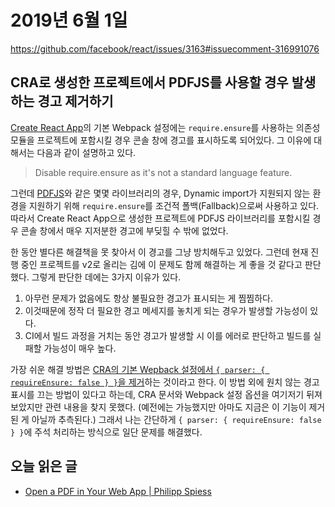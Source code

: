 # 2019년 6월 1일

https://github.com/facebook/react/issues/3163#issuecomment-316991076

## CRA로 생성한 프로젝트에서 PDFJS를 사용할 경우 발생하는 경고 제거하기

[Create React App](https://github.com/facebook/create-react-app)의 기본 Webpack 설정에는 `require.ensure`를 사용하는 의존성 모듈을 프로젝트에 포함시킬 경우 콘솔 창에 경고를 표시하도록 되어있다. 그 이유에 대해서는 다음과 같이 설명하고 있다.

> Disable require.ensure as it's not a standard language feature.

그런데 [PDFJS](https://github.com/mozilla/pdf.js)와 같은 몇몇 라이브러리의 경우, Dynamic import가 지원되지 않는 환경을 지원하기 위해 `require.ensure`를 조건적 폴백(Fallback)으로써 사용하고 있다. 따라서 Create React App으로 생성한 프로젝트에 PDFJS 라이브러리를 포함시킬 경우 콘솔 창에서 매우 지저분한 경고에 부딪힐 수 밖에 없었다.

한 동안 별다른 해결책을 못 찾아서 이 경고를 그냥 방치해두고 있었다. 그런데 현재 진행 중인 프로젝트를 v2로 올리는 김에 이 문제도 함께 해결하는 게 좋을 것 같다고 판단했다. 그렇게 판단한 데에는 3가지 이유가 있다.

1. 아무런 문제가 없음에도 항상 불필요한 경고가 표시되는 게 찜찜하다.
2. 이것때문에 정작 더 필요한 경고 메세지를 놓치게 되는 경우가 발생할 가능성이 있다.
3. CI에서 빌드 과정을 거치는 동안 경고가 발생할 시 이를 에러로 판단하고 빌드를 실패할 가능성이 매우 높다.

가장 쉬운 해결 방법은 [CRA의 기본 Wepback 설정에서 `{ parser: { requireEnsure: false } }`을 제거](https://github.com/facebook/create-react-app/issues/6418)하는 것이라고 한다. 이 방법 외에 원치 않는 경고 표시를 끄는 방법이 있다고 하는데, CRA 문서와 Webpack 설정 옵션을 여기저기 뒤져보았지만 관련 내용을 찾지 못했다. (예전에는 가능했지만 아마도 지금은 이 기능이 제거된 게 아닐까 추측된다.) 그래서 나는 간단하게 `{ parser: { requireEnsure: false } }`에 주석 처리하는 방식으로 일단 문제를 해결했다.

## 오늘 읽은 글

* [Open a PDF in Your Web App | Philipp Spiess](https://pspdfkit.com/blog/2018/open-pdf-in-your-web-app/)
